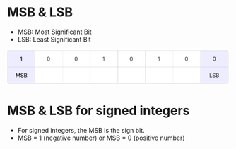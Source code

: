 # MSB & LSB

- MSB: Most Significant Bit
- LSB: Least Significant Bit

![MSB & LSB](../images/msb_lsb.png)

# MSB & LSB for signed integers

- For signed integers, the MSB is the sign bit.
- MSB = 1 (negative number) or MSB = 0 (positive number)
